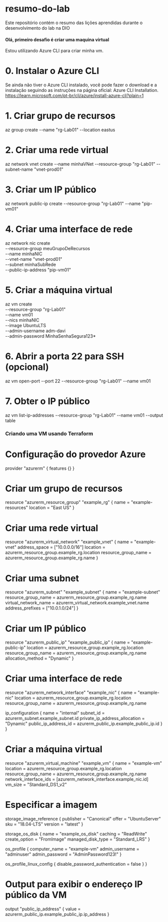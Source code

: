 # resumo-do-lab
Este repositório contém o resumo das lições aprendidas durante o desenvolvimento do lab na DIO
#### Olá, primeiro desafio é criar uma maquina virtual ####
Estou utilizando Azure CLI para criar minha vm.

# 0. Instalar o Azure CLI
Se ainda não tiver o Azure CLI instalado, você pode fazer o download e a instalação seguindo as instruções na página oficial: Azure CLI Installation. https://learn.microsoft.com/pt-br/cli/azure/install-azure-cli?plain=1

# 1. Criar grupo de recursos
az group create --name "rg-Lab01" --location eastus

# 2. Criar uma rede virtual
az network vnet create --name minhaVNet --resource-group "rg-Lab01" --subnet-name "vnet-prod01"

# 3. Criar um IP público
az network public-ip create --resource-group "rg-Lab01" --name "pip-vm01"

# 4. Criar uma interface de rede
az network nic create \
  --resource-group meuGrupoDeRecursos \
  --name minhaNIC \
  --vnet-name "vnet-prod01" \
  --subnet minhaSubRede \
  --public-ip-address "pip-vm01"

# 5. Criar a máquina virtual
az vm create \
  --resource-group "rg-Lab01" \
  --name vm01 \
  --nics minhaNIC \
  --image UbuntuLTS \
  --admin-username adm-davi \
  --admin-password MinhaSenhaSegura123*

# 6. Abrir a porta 22 para SSH (opcional)
az vm open-port --port 22 --resource-group "rg-Lab01" --name vm01

# 7. Obter o IP público
az vm list-ip-addresses --resource-group "rg-Lab01" --name vm01 --output table

### Criando uma VM usando Terraform ###
# Configuração do provedor Azure
provider "azurerm" {
  features {}
}

# Criar um grupo de recursos
resource "azurerm_resource_group" "example_rg" {
  name     = "example-resources"
  location = "East US"
}

# Criar uma rede virtual
resource "azurerm_virtual_network" "example_vnet" {
  name                = "example-vnet"
  address_space       = ["10.0.0.0/16"]
  location            = azurerm_resource_group.example_rg.location
  resource_group_name = azurerm_resource_group.example_rg.name
}

# Criar uma subnet
resource "azurerm_subnet" "example_subnet" {
  name                 = "example-subnet"
  resource_group_name  = azurerm_resource_group.example_rg.name
  virtual_network_name = azurerm_virtual_network.example_vnet.name
  address_prefixes     = ["10.0.1.0/24"]
}

# Criar um IP público
resource "azurerm_public_ip" "example_public_ip" {
  name                = "example-public-ip"
  location            = azurerm_resource_group.example_rg.location
  resource_group_name = azurerm_resource_group.example_rg.name
  allocation_method   = "Dynamic"
}

# Criar uma interface de rede
resource "azurerm_network_interface" "example_nic" {
  name                = "example-nic"
  location            = azurerm_resource_group.example_rg.location
  resource_group_name = azurerm_resource_group.example_rg.name

  ip_configuration {
    name                          = "internal"
    subnet_id                     = azurerm_subnet.example_subnet.id
    private_ip_address_allocation = "Dynamic"
    public_ip_address_id          = azurerm_public_ip.example_public_ip.id
  }
}

# Criar a máquina virtual
resource "azurerm_virtual_machine" "example_vm" {
  name                  = "example-vm"
  location              = azurerm_resource_group.example_rg.location
  resource_group_name   = azurerm_resource_group.example_rg.name
  network_interface_ids = [azurerm_network_interface.example_nic.id]
  vm_size               = "Standard_DS1_v2"

  # Especificar a imagem
  storage_image_reference {
    publisher = "Canonical"
    offer     = "UbuntuServer"
    sku       = "18.04-LTS"
    version   = "latest"
  }

  storage_os_disk {
    name              = "example_os_disk"
    caching           = "ReadWrite"
    create_option     = "FromImage"
    managed_disk_type = "Standard_LRS"
  }

  os_profile {
    computer_name  = "example-vm"
    admin_username = "adminuser"
    admin_password = "AdminPassword123!"
  }

  os_profile_linux_config {
    disable_password_authentication = false
  }
}

# Output para exibir o endereço IP público da VM
output "public_ip_address" {
  value = azurerm_public_ip.example_public_ip.ip_address
}


